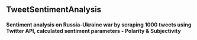 ## TweetSentimentAnalysis
#### Sentiment analysis on Russia-Ukraine war by scraping 1000 tweets using Twitter API, calculated sentiment parameters - Polarity & Subjectivity
